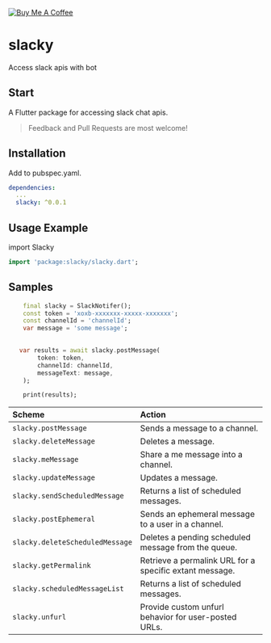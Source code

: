 [![Buy Me A Coffee](https://img.shields.io/badge/Donate-Buy%20Me%20A%20Coffee-yellow.svg)](https://www.buymeacoffee.com/nuache)

# slacky

Access slack apis with bot

## Start

A Flutter package for accessing slack chat apis.

> Feedback and Pull Requests are most welcome!

## Installation

Add to pubspec.yaml.

```yaml
dependencies:
  ...
  slacky: ^0.0.1
```





## Usage Example

import Slacky

```dart
import 'package:slacky/slacky.dart';
```

## Samples
```dart
    final slacky = SlackNotifer();
    const token = 'xoxb-xxxxxxx-xxxxx-xxxxxxx';
    const channelId = 'channelId';
    var message = 'some message';
```

```dart
    
   var results = await slacky.postMessage(
        token: token,
        channelId: channelId, 
        messageText: message,
    );

    print(results);
```

| Scheme | Action |
|:---|:---|
| `slacky.postMessage`| Sends a message to a channel. |
| `slacky.deleteMessage` | Deletes a message. |
| `slacky.meMessage`  | Share a me message into a channel. |
| `slacky.updateMessage` | Updates a message. |
| `slacky.sendScheduledMessage` | Returns a list of scheduled messages. |
| `slacky.postEphemeral` | Sends an ephemeral message to a user in a channel. |
| `slacky.deleteScheduledMessage` | Deletes a pending scheduled message from the queue. |
| `slacky.getPermalink` | Retrieve a permalink URL for a specific extant message. |
| `slacky.scheduledMessageList` | Returns a list of scheduled messages. |
| `slacky.unfurl` | Provide custom unfurl behavior for user-posted URLs. |
